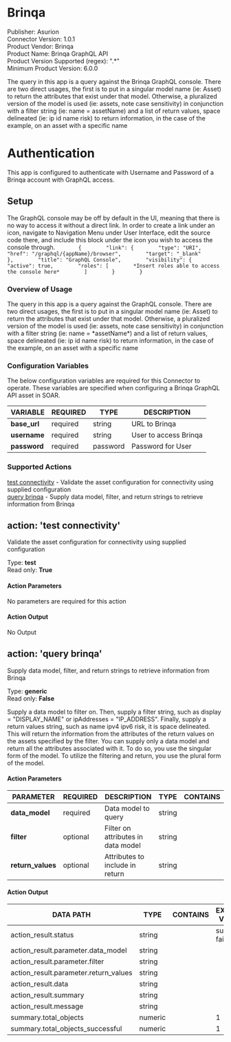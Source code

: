 [comment]: # "Auto-generated SOAR connector documentation"
# Brinqa

Publisher: Asurion  
Connector Version: 1.0.1  
Product Vendor: Brinqa  
Product Name: Brinqa GraphQL API  
Product Version Supported (regex): ".\*"  
Minimum Product Version: 6.0.0  

The query in this app is a query against the Brinqa GraphQL console. There are two direct usages, the first is to put in a singular model name (ie: Asset) to return the attributes that exist under that model. Otherwise, a pluralized version of the model is used (ie: assets, note case sensitivity) in conjunction with a filter string (ie: name = assetName) and a list of return values, space delineated (ie: ip id name risk) to return information, in the case of the example, on an asset with a specific name

[comment]: # " File: README.md"
[comment]: # "  Copyright (c) Asurion, 2023"
[comment]: # ""
[comment]: # "Licensed under the Apache License, Version 2.0 (the 'License');"
[comment]: # "you may not use this file except in compliance with the License."
[comment]: # "You may obtain a copy of the License at"
[comment]: # ""
[comment]: # "    http://www.apache.org/licenses/LICENSE-2.0"
[comment]: # ""
[comment]: # "Unless required by applicable law or agreed to in writing, software distributed under"
[comment]: # "the License is distributed on an 'AS IS' BASIS, WITHOUT WARRANTIES OR CONDITIONS OF ANY KIND,"
[comment]: # "either express or implied. See the License for the specific language governing permissions"
[comment]: # "and limitations under the License."
[comment]: # ""
# Authentication

This app is configured to authenticate with Username and Password of a Brinqa account with GraphQL
access.

## Setup

The GraphQL console may be off by default in the UI, meaning that there is no way to access it
without a direct link. In order to create a link under an icon, navigate to Navigation Menu under
User Interface, edit the source code there, and include this block under the icon you wish to access
the console through.
`        {        "link": {        "type": "URI",        "href": "/graphql/{appName}/browser",        "target": "_blank"        },        "title": "GraphQL Console",        "visibility": {        "active": true,        "roles": [        *Insert roles able to access the console here*        ]        }        }       `

### Overview of Usage

The query in this app is a query against the GraphQL console. There are two direct usages, the first
is to put in a singular model name (ie: Asset) to return the attributes that exist under that model.
Otherwise, a pluralized version of the model is used (ie: assets, note case sensitivity) in
conjunction with a filter string (ie: name = \*assetName\*) and a list of return values, space
delineated (ie: ip id name risk) to return information, in the case of the example, on an asset with
a specific name


### Configuration Variables
The below configuration variables are required for this Connector to operate.  These variables are specified when configuring a Brinqa GraphQL API asset in SOAR.

VARIABLE | REQUIRED | TYPE | DESCRIPTION
-------- | -------- | ---- | -----------
**base_url** |  required  | string | URL to Brinqa
**username** |  required  | string | User to access Brinqa
**password** |  required  | password | Password for User

### Supported Actions  
[test connectivity](#action-test-connectivity) - Validate the asset configuration for connectivity using supplied configuration  
[query brinqa](#action-query-brinqa) - Supply data model, filter, and return strings to retrieve information from Brinqa  

## action: 'test connectivity'
Validate the asset configuration for connectivity using supplied configuration

Type: **test**  
Read only: **True**

#### Action Parameters
No parameters are required for this action

#### Action Output
No Output  

## action: 'query brinqa'
Supply data model, filter, and return strings to retrieve information from Brinqa

Type: **generic**  
Read only: **False**

Supply a data model to filter on. Then, supply a filter string, such as display = "DISPLAY_NAME" or ipAddresses = "IP_ADDRESS". Finally, supply a return values string, such as name ipv4 ipv6 risk, it is space delineated. This will return the information from the attributes of the return values on the assets specified by the filter. You can supply only a data model and return all the attributes associated with it. To do so, you use the singular form of the model. To utilize the filtering and return, you use the plural form of the model.

#### Action Parameters
PARAMETER | REQUIRED | DESCRIPTION | TYPE | CONTAINS
--------- | -------- | ----------- | ---- | --------
**data_model** |  required  | Data model to query | string | 
**filter** |  optional  | Filter on attributes in data model | string | 
**return_values** |  optional  | Attributes to include in return | string | 

#### Action Output
DATA PATH | TYPE | CONTAINS | EXAMPLE VALUES
--------- | ---- | -------- | --------------
action_result.status | string |  |   success  failed 
action_result.parameter.data_model | string |  |  
action_result.parameter.filter | string |  |  
action_result.parameter.return_values | string |  |  
action_result.data | string |  |  
action_result.summary | string |  |  
action_result.message | string |  |  
summary.total_objects | numeric |  |   1 
summary.total_objects_successful | numeric |  |   1 